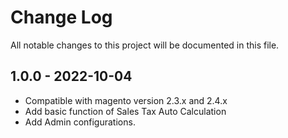 # Change Log
All notable changes to this project will be documented in this file.

## 1.0.0 - 2022-10-04
- Compatible with magento version 2.3.x and 2.4.x
- Add basic function of Sales Tax Auto Calculation
- Add Admin configurations.
